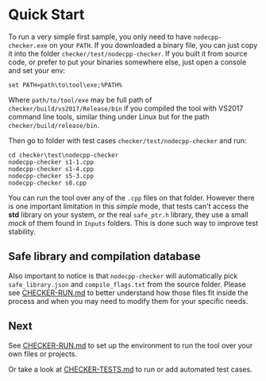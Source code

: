 

Quick Start
===========

To run a very simple first sample, you only need to have `nodecpp-checker.exe` on your `PATH`.
If you downloaded a binary file, you can just copy it into the folder `checker/test/nodecpp-checker`. If you built it from source code, or prefer to put your binaries somewhere else, just open a console and set your env:

	set PATH=path\to\tool\exe;%PATH%

Where `path/to/tool/exe` may be full path of `checker/build/vs2017/Release/bin` if you compiled the tool with VS2017 command line tools, similar thing under Linux but for the path  `checker/build/release/bin`.

Then go to folder with test cases `checker/test/nodecpp-checker` and run:

	cd checker\test\nodecpp-checker
	nodecpp-checker s1-1.cpp
	nodecpp-checker s1-4.cpp
	nodecpp-checker s5-3.cpp
	nodecpp-checker s8.cpp

You can run the tool over any of the `.cpp` files on that folder. However there is one important limitation in this _simple_ mode, that tests can't access the __std__ library on your system, or the real `safe_ptr.h` library, they use a small _mock_ of them found in `Inputs` folders. This is done such way to improve test stability.

Safe library and compilation database
-------------------------------------
Also important to notice is that `nodecpp-checker` will automatically pick `safe_library.json` and `compile_flags.txt` from the source folder.
Please see [CHECKER-RUN.md](CHECKER-RUN.md) to better understand how those files fit inside the process and when you may need to modify them for your specific needs.

Next
----
See [CHECKER-RUN.md](CHECKER-RUN.md) to set up the environment to run the tool over your own files or projects.

Or take a look at [CHECKER-TESTS.md](CHECKER-TESTS.md) to run or add automated test cases.



